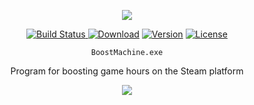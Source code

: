 <p align="center"><img src="http://i.piccy.info/i9/e312eef062a9a07325d08df89ad2ed9e/1598901912/6569/1394391/logo.png" /></p>

<p align="center">
  <a href="#"><img src="https://img.shields.io/badge/Build%20Status-True-success" alt="Build Status">
  </a>
  <a href="https://cloud.mail.ru/public/2Ju2/4vSpfp99C"><img src="https://img.shields.io/badge/download-win64-orange" alt="Download"></a>
  <a href="#"><img src="https://img.shields.io/badge/version-1.0.0-success" alt="Version"></a>
  <a href="#"><img src="https://img.shields.io/npm/l/nexe.svg" alt="License"></a>
</p>

<p align="center"><code>BoostMachine.exe</code></p>
<p align="center">Program for boosting game hours on the Steam platform</p>

<p align="center">
  <img src="http://i.piccy.info/i9/5b523d193b05308786ec3b2898e276ad/1598902105/20817/1394391/Bezymiannyiddddd.png"/>
</p>





